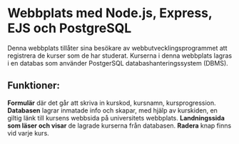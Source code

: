 # Webbplats med Node.js, Express, EJS och PostgreSQL
Denna webbplats tillåter sina besökare av webbutvecklingsprogrammet att registrera de kurser som de har studerat. Kurserna i denna webbplats lagras i en databas som använder PostgerSQL databashanteringssystem (DBMS).
## Funktioner:
**Formulär** där det går att skriva in kurskod, kursnamn, kursprogression.
**Databasen** lagrar inmatade info och skapar, med hjälp av kurskiden, en giltig länk till kursens webbsida på universitets webbplats.
**Landningssida som läser och visar** de lagrade kurserna från databasen.
**Radera** knap finns vid varje kurs.
